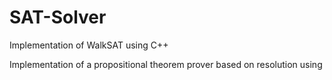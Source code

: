 # SAT-Solver
Implementation of WalkSAT using C++

Implementation of a propositional theorem prover based on resolution using
